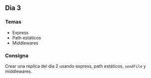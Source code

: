 ## Dia 3

### Temas

- Express
- Path estáticos
- Middlewares

### Consigna

Crear una replica del día 2 usando express, path estáticos, `sendFile` y middlewares.
